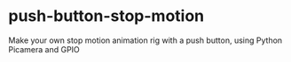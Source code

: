 push-button-stop-motion
=======================

Make your own stop motion animation rig with a push button, using Python Picamera and GPIO

